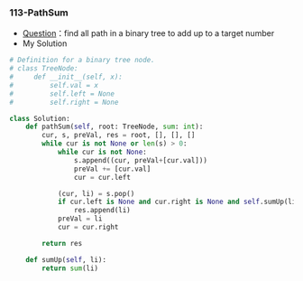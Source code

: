 

### 113-PathSum

+ [Question](https://leetcode-cn.com/problems/path-sum-ii/)：find all path in a binary tree to add up to a target number
+ My Solution

```python
# Definition for a binary tree node.
# class TreeNode:
#     def __init__(self, x):
#         self.val = x
#         self.left = None
#         self.right = None

class Solution:
    def pathSum(self, root: TreeNode, sum: int):
        cur, s, preVal, res = root, [], [], []
        while cur is not None or len(s) > 0:
            while cur is not None:
                s.append((cur, preVal+[cur.val]))
                preVal += [cur.val]
                cur = cur.left

            (cur, li) = s.pop()
            if cur.left is None and cur.right is None and self.sumUp(li) == sum:
                res.append(li)
            preVal = li
            cur = cur.right

        return res

    def sumUp(self, li):
        return sum(li)
```

